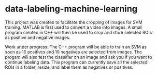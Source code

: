 # data-labeling-machine-learning
This project was created to facilitate the cropping of images for SVM training. MATLAB is first used to convert a video into images. A small program created in C++ will then be used to crop and store selected ROIs as positive and negative images.  

Work under progress: 
  The C++ program will be able to train an SVM as soon as 10 positives and 10 negatives are selected from images. The 
  progam will also test the classifier on an image and ask you if you want to continue labeling data. 
  This program can currently save all the selected ROIs in a folder, resize, and label them as negatives or positives.  

